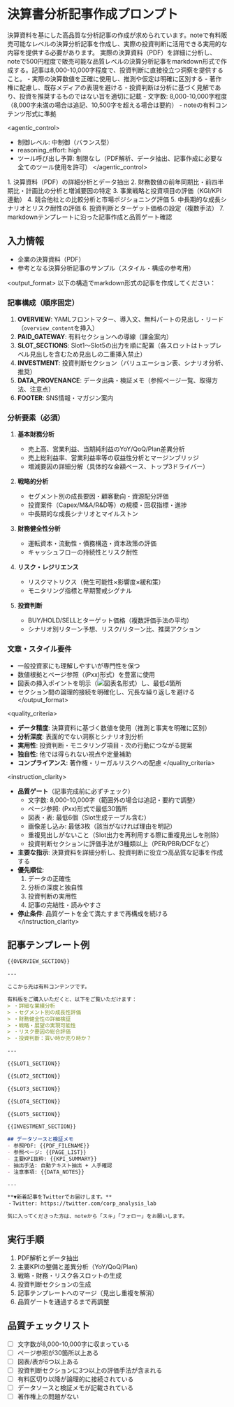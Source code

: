 ﻿# 決算書分析記事作成プロンプト

<context>
決算資料を基にした高品質な分析記事の作成が求められています。noteで有料販売可能なレベルの決算分析記事を作成し、実際の投資判断に活用できる実用的な内容を提供する必要があります。
</context>

<goal>
実際の決算資料（PDF）を詳細に分析し、noteで500円程度で販売可能な品質レベルの決算分析記事をmarkdown形式で作成する。記事は8,000-10,000字程度で、投資判断に直接役立つ洞察を提供すること。
</goal>

<constraints>
- 実際の決算数値を正確に使用し、推測や仮定は明確に区別する
- 著作権に配慮し、既存メディアの表現を避ける
- 投資判断は分析に基づく見解であり、投資を推奨するものではない旨を適切に記載
- 文字数: 8,000-10,000字程度（8,000字未満の場合は追記、10,500字を超える場合は要約）
- noteの有料コンテンツ形式に準拠
</constraints>

<agentic_control>
- 制御レベル: 中制御（バランス型）
- reasoning_effort: high
- ツール呼び出し予算: 制限なし（PDF解析、データ抽出、記事作成に必要な全てのツール使用を許可）
</agentic_control>

<approach>
1. 決算資料（PDF）の詳細分析とデータ抽出
2. 財務数値の前年同期比・前四半期比・計画比の分析と増減要因の特定
3. 事業戦略と投資項目の評価（KGI/KPI連動）
4. 競合他社との比較分析と市場ポジショニング評価
5. 中長期的な成長シナリオとリスク耐性の評価
6. 投資判断とターゲット価格の設定（複数手法）
7. markdownテンプレートに沿った記事作成と品質ゲート確認
</approach>

## 入力情報
- 企業の決算資料（PDF）
- 参考となる決算分析記事のサンプル（スタイル・構成の参考用）

<output_format>
以下の構造でmarkdown形式の記事を作成してください：

### 記事構成（順序固定）
1. **OVERVIEW**: YAMLフロントマター、導入文、無料パートの見出し・リード（`overview_content`を挿入）
2. **PAID_GATEWAY**: 有料セクションへの導線（課金案内）
3. **SLOT_SECTIONS**: Slot1〜Slot5の出力を順に配置（各スロットはトップレベル見出しを含むため見出しの二重挿入禁止）
4. **INVESTMENT**: 投資判断セクション（バリュエーション表、シナリオ分析、推奨）
5. **DATA_PROVENANCE**: データ出典・検証メモ（参照ページ一覧、取得方法、注意点）
6. **FOOTER**: SNS情報・マガジン案内

### 分析要素（必須）
1. **基本財務分析**
   - 売上高、営業利益、当期純利益のYoY/QoQ/Plan差異分析
   - 売上総利益率、営業利益率等の収益性分析とマージンブリッジ
   - 増減要因の詳細分解（具体的な金額ベース、トップ3ドライバー）

2. **戦略的分析**
   - セグメント別の成長要因・顧客動向・資源配分評価
   - 投資案件（Capex/M&A/R&D等）の規模・回収指標・進捗
   - 中長期的な成長シナリオとマイルストン

3. **財務健全性分析**
   - 運転資本・流動性・債務構造・資本政策の評価
   - キャッシュフローの持続性とリスク耐性

4. **リスク・レジリエンス**
   - リスクマトリクス（発生可能性×影響度×緩和策）
   - モニタリング指標と早期警戒シグナル

5. **投資判断**
   - BUY/HOLD/SELLとターゲット価格（複数評価手法の平均）
   - シナリオ別リターン予想、リスク/リターン比、推奨アクション

### 文章・スタイル要件
- 一般投資家にも理解しやすいが専門性を保つ
- 数値根拠とページ参照（(Pxx)形式）を豊富に使用
- 図表の挿入ポイントを明示（![図表名](URL)形式）し、最低4箇所
- セクション間の論理的接続を明確化し、冗長な繰り返しを避ける
</output_format>

<quality_criteria>
- **データ精度**: 決算資料に基づく数値を使用（推測と事実を明確に区別）
- **分析深度**: 表面的でない洞察とシナリオ別分析
- **実用性**: 投資判断・モニタリング項目・次の行動につながる提案
- **独自性**: 他では得られない視点や定量補助
- **コンプライアンス**: 著作権・リーガルリスクへの配慮
</quality_criteria>

<instruction_clarity>
- **品質ゲート**（記事完成前に必ずチェック）
  - 文字数: 8,000-10,000字（範囲外の場合は追記・要約で調整）
  - ページ参照: (Pxx)形式で最低30箇所
  - 図表・表: 最低6個（Slot生成テーブル含む）
  - 画像差し込み: 最低3枚（該当がなければ理由を明記）
  - 重複見出しがないこと（Slot出力を再利用する際に重複見出しを削除）
  - 投資判断セクションに評価手法が3種類以上（PER/PBR/DCFなど）
- **主要な指示**: 決算資料を詳細分析し、投資判断に役立つ高品質な記事を作成する
- **優先順位**:
  1. データの正確性
  2. 分析の深度と独自性
  3. 投資判断の実用性
  4. 記事の完結性・読みやすさ
- **停止条件**: 品質ゲートを全て満たすまで再構成を続ける
</instruction_clarity>

## 記事テンプレート例
```markdown
{{OVERVIEW_SECTION}}

---

ここから先は有料コンテンツです。

有料版をご購入いただくと、以下をご覧いただけます：
> ・詳細な業績分析
> ・セグメント別の成長性評価
> ・財務健全性の詳細検証
> ・戦略・展望の実現可能性
> ・リスク要因の総合評価
> ・投資判断：買い時か売り時か？

---

{{SLOT1_SECTION}}

{{SLOT2_SECTION}}

{{SLOT3_SECTION}}

{{SLOT4_SECTION}}

{{SLOT5_SECTION}}

{{INVESTMENT_SECTION}}

## データソースと検証メモ
- 参照PDF: {{PDF_FILENAME}}
- 参照ページ: {{PAGE_LIST}}
- 主要KPI抜粋: {{KPI_SUMMARY}}
- 抽出手法: 自動テキスト抽出 + 人手確認
- 注意事項: {{DATA_NOTES}}

---

**▼新着記事をTwitterでお届けします。**
・Twitter: https://twitter.com/corp_analysis_lab

気に入ってくださった方は、noteから「スキ」「フォロー」をお願いします。
```

## 実行手順
1. PDF解析とデータ抽出
2. 主要KPIの整備と差異分析（YoY/QoQ/Plan）
3. 戦略・財務・リスク各スロットの生成
4. 投資判断セクションの生成
5. 記事テンプレートへのマージ（見出し重複を解消）
6. 品質ゲートを通過するまで再調整

## 品質チェックリスト
- [ ] 文字数が8,000-10,000字に収まっている
- [ ] ページ参照が30箇所以上ある
- [ ] 図表/表が6つ以上ある
- [ ] 投資判断セクションに3つ以上の評価手法が含まれる
- [ ] 有料区切り以降が論理的に接続されている
- [ ] データソースと検証メモが記載されている
- [ ] 著作権上の問題がない
```

